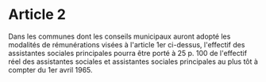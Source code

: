 # Article 2

Dans les communes dont les conseils municipaux auront adopté les modalités de rémunérations visées à l'article 1er ci-dessus, l'effectif des assistantes sociales principales pourra être porté à 25 p. 100 de l'effectif réel des assistantes sociales et assistantes sociales principales au plus tôt à compter du 1er avril 1965.
